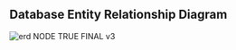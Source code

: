 ## Database Entity Relationship Diagram
![erd NODE TRUE FINAL v3](https://github.com/user-attachments/assets/da9f755a-7d85-4eef-bb7f-24319a85aad7)
